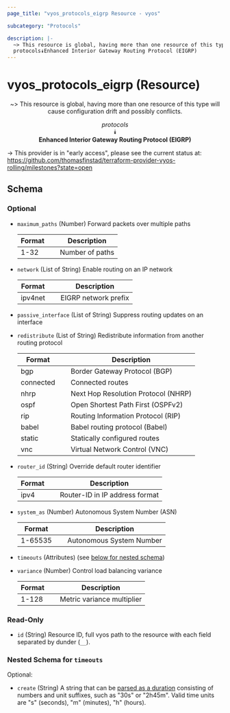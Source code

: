 ```yaml
---
page_title: "vyos_protocols_eigrp Resource - vyos"

subcategory: "Protocols"

description: |- 
  ~> This resource is global, having more than one resource of this type will cause configuration drift and possibly conflicts.
  protocols⯯Enhanced Interior Gateway Routing Protocol (EIGRP)
---
```


# vyos_protocols_eigrp (Resource)
<center>

~> This resource is global, having more than one resource of this type will cause configuration drift and possibly conflicts.

*protocols*  
⯯  
**Enhanced Interior Gateway Routing Protocol (EIGRP)**


</center>

-> This provider is in "early access", please see the current status at: https://github.com/thomasfinstad/terraform-provider-vyos-rolling/milestones?state=open

## Schema

### Optional

- `maximum_paths` (Number) Forward packets over multiple paths

    |Format  &emsp;|Description      |
    |----------|-------------------|
    |1-32    &emsp;|Number of paths  |
- `network` (List of String) Enable routing on an IP network

    |Format   &emsp;|Description           |
    |-----------|------------------------|
    |ipv4net  &emsp;|EIGRP network prefix  |
- `passive_interface` (List of String) Suppress routing updates on an interface
- `redistribute` (List of String) Redistribute information from another routing protocol

    |Format     &emsp;|Description                          |
    |-------------|---------------------------------------|
    |bgp        &emsp;|Border Gateway Protocol (BGP)        |
    |connected  &emsp;|Connected routes                     |
    |nhrp       &emsp;|Next Hop Resolution Protocol (NHRP)  |
    |ospf       &emsp;|Open Shortest Path First (OSPFv2)    |
    |rip        &emsp;|Routing Information Protocol (RIP)   |
    |babel      &emsp;|Babel routing protocol (Babel)       |
    |static     &emsp;|Statically configured routes         |
    |vnc        &emsp;|Virtual Network Control (VNC)        |
- `router_id` (String) Override default router identifier

    |Format  &emsp;|Description                     |
    |----------|----------------------------------|
    |ipv4    &emsp;|Router-ID in IP address format  |
- `system_as` (Number) Autonomous System Number (ASN)

    |Format   &emsp;|Description               |
    |-----------|----------------------------|
    |1-65535  &emsp;|Autonomous System Number  |
- `timeouts` (Attributes) (see [below for nested schema](#nestedatt--timeouts))
- `variance` (Number) Control load balancing variance

    |Format  &emsp;|Description                 |
    |----------|------------------------------|
    |1-128   &emsp;|Metric variance multiplier  |

### Read-Only

- `id` (String) Resource ID, full vyos path to the resource with each field separated by dunder (`__`).

<a id="nestedatt--timeouts"></a>
### Nested Schema for `timeouts`

Optional:

- `create` (String) A string that can be [parsed as a duration](https://pkg.go.dev/time#ParseDuration) consisting of numbers and unit suffixes, such as &#34;30s&#34; or &#34;2h45m&#34;. Valid time units are &#34;s&#34; (seconds), &#34;m&#34; (minutes), &#34;h&#34; (hours).  
